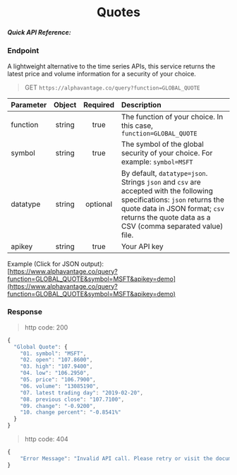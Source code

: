 <center>
  <h1>Quotes</h1>
</center>

##### Quick API Reference:

<!-- tabs:start -->

### **Endpoint**

A lightweight alternative to the time series APIs, this service returns the latest price and volume information for a security of your choice.

> GET `https://alphavantage.co/query?function=GLOBAL_QUOTE`

| Parameter         | Object  | Required  | Description |
| :---              | :---:   | :---:     | :---        |
| function          | string  | true      | The function of your choice. In this case, `function=GLOBAL_QUOTE` |
| symbol            | string  | true      | The symbol of the global security of your choice. For example: `symbol=MSFT`
| datatype          | string  | optional  | By default, `datatype=json`. Strings `json` and `csv` are accepted with the following specifications: `json` returns the quote data in JSON format; `csv` returns the quote data as a CSV (comma separated value) file. |
| apikey          | string  | true      | Your API key | 

Example (Click for JSON output):  
[https://www.alphavantage.co/query?function=GLOBAL_QUOTE&symbol=MSFT&apikey=demo](https://www.alphavantage.co/query?function=GLOBAL_QUOTE&symbol=MSFT&apikey=demo)

### **Response**

> http code: 200

```javascript
{
  "Global Quote": {
    "01. symbol": "MSFT",
    "02. open": "107.8600",
    "03. high": "107.9400",
    "04. low": "106.2950",
    "05. price": "106.7900",
    "06. volume": "13085190",
    "07. latest trading day": "2019-02-20",
    "08. previous close": "107.7100",
    "09. change": "-0.9200",
    "10. change percent": "-0.8541%"
  }
}
```

> http code: 404

```javascript
{
    "Error Message": "Invalid API call. Please retry or visit the documentation (https://www.alphavantage.co/documentation/) for TIME_SERIES_INTRADAY."
}
```

<!-- tabs:end -->
